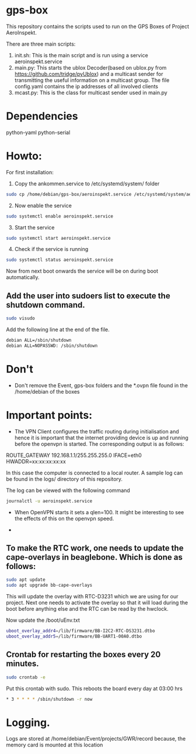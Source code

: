 # gps-box

This repository contains the scripts used to run 
on the GPS Boxes of Project AeroInspekt.

There are three main scripts:
1. init.sh: This is the main script and is run using a service aeroinspekt.service
2. main.py: This starts the ublox Decoder(based on ublox.py from https://github.com/tridge/pyUblox)
   and a multicast sender for transmitting the useful information on a multicast group. The 
   file config.yaml contains the ip addresses of all involved clients
3. mcast.py: This is the class for multicast sender used in main.py 
   
# Dependencies
python-yaml
python-serial


# Howto:    
For first installation:  
1. Copy the ankommen.service to /etc/systemd/system/ folder

```bash
sudo cp /home/debian/gps-box/aeroinspekt.service /etc/systemd/system/aeroinspekt.service
```

2. Now enable the service

```bash
sudo systemctl enable aeroinspekt.service
```

3. Start the service
```bash
sudo systemctl start aeroinspekt.service
```

4. Check if the service is running
```bash
sudo systemctl status aeroinspekt.service
```

Now from next boot onwards the service will be on during boot automatically.


## Add the user into sudoers list to execute the shutdown command.

```bash
sudo visudo
```

Add the following line at the end of the file.

```bash
debian ALL=/sbin/shutdown
debian ALL=NOPASSWD: /sbin/shutdown
```


# Don't
- Don't remove the Event, gps-box folders and the *.ovpn file found in the /home/debian of the boxes


# Important points:
- The VPN Client configures the traffic routing during initialisation and hence it is
important that the internet providing device is up and running before the openvpn is 
started. 
The corresponding output is as follows: 

ROUTE_GATEWAY 192.168.1.1/255.255.255.0 IFACE=eth0 HWADDR=xx:xx:xx:xx:xx

In this case the computer is connected to a local router.
 A sample log can be found in the logs/ directory of this repository.
 
 The log can be viewed with the following command
 
 ```bash
 journalctl -u aeroinspekt.service
 ```
 
- When OpenVPN starts it sets a qlen=100. It might be interesting to see the effects of
this on the openvpn speed.

- 

## To make the RTC work, one needs to update the cape-overlays in beaglebone. Which is done as follows:
```bash
sudo apt update
sudo apt upgrade bb-cape-overlays
```
This will update the overlay with RTC-D3231 which we are using for our project. Next one needs to 
activate the overlay so that it will load during the boot before anything else and the RTC can be read by 
the hwclock.

Now update the /boot/uEnv.txt
```bash
uboot_overlay_addr4=/lib/firmware/BB-I2C2-RTC-DS3231.dtbo
uboot_overlay_addr5=/lib/firmware/BB-UART1-00A0.dtbo
```


## Crontab for restarting the boxes every 20 minutes.

```bash
sudo crontab -e
```
Put this crontab with sudo. This reboots the board every day at 03:00 hrs
```bash
* 3 * * * * /sbin/shutdown -r now
```


# Logging.
Logs are stored at /home/debian/Event/projects/GWR/record because, the memory card is mounted at this location
